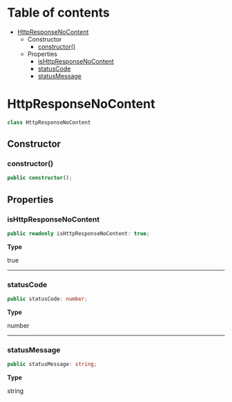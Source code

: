# Table of contents

* [HttpResponseNoContent][ClassDeclaration-8]
    * Constructor
        * [constructor()][Constructor-8]
    * Properties
        * [isHttpResponseNoContent][PropertyDeclaration-15]
        * [statusCode][PropertyDeclaration-16]
        * [statusMessage][PropertyDeclaration-17]

# HttpResponseNoContent

```typescript
class HttpResponseNoContent
```
## Constructor

### constructor()

```typescript
public constructor();
```

## Properties

### isHttpResponseNoContent

```typescript
public readonly isHttpResponseNoContent: true;
```

**Type**

true

----------

### statusCode

```typescript
public statusCode: number;
```

**Type**

number

----------

### statusMessage

```typescript
public statusMessage: string;
```

**Type**

string

[ClassDeclaration-8]: httpresponsenocontent.md#httpresponsenocontent
[Constructor-8]: httpresponsenocontent.md#constructor
[PropertyDeclaration-15]: httpresponsenocontent.md#ishttpresponsenocontent
[PropertyDeclaration-16]: httpresponsenocontent.md#statuscode
[PropertyDeclaration-17]: httpresponsenocontent.md#statusmessage